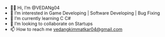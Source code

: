 - 👋🏼 Hi, I’m @VEDANg04
- 👀 I’m interested in Game Developing | Software Developing | Bug Fixing 
- 🌱 I’m currently learning C C#
- 💞️ I’m looking to collaborate on Startups 
- 📫 How to reach me vedangkimmatkar04@gmail.com

<!---
VEDANg04/VEDANg04 is a ✨ special ✨ repository because its `README.md` (this file) appears on your GitHub profile.
You can click the Preview link to take a look at your changes.
--->
